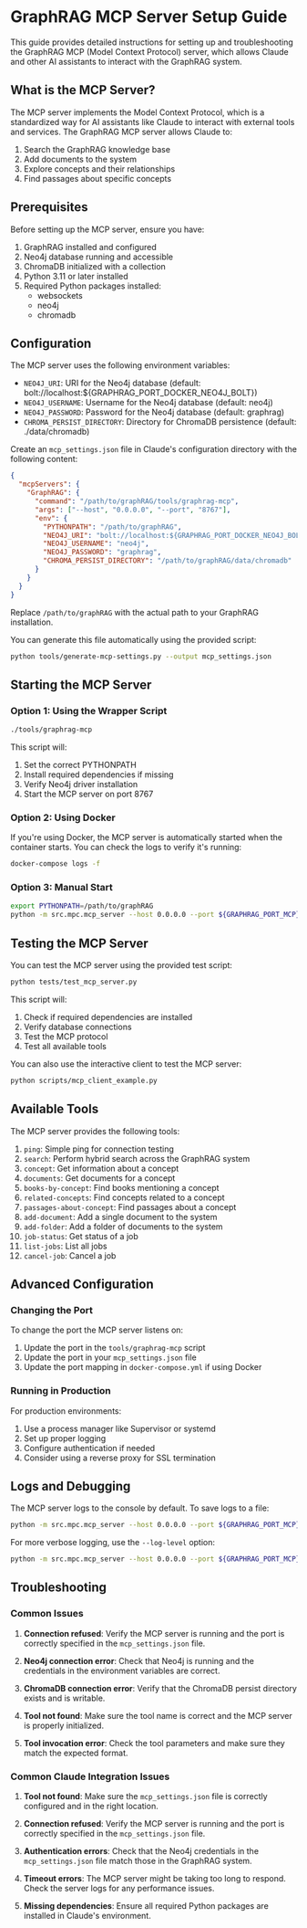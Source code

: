# GraphRAG MCP Server Setup Guide

This guide provides detailed instructions for setting up and troubleshooting the GraphRAG MCP (Model Context Protocol) server, which allows Claude and other AI assistants to interact with the GraphRAG system.

## What is the MCP Server?

The MCP server implements the Model Context Protocol, which is a standardized way for AI assistants like Claude to interact with external tools and services. The GraphRAG MCP server allows Claude to:

1. Search the GraphRAG knowledge base
2. Add documents to the system
3. Explore concepts and their relationships
4. Find passages about specific concepts

## Prerequisites

Before setting up the MCP server, ensure you have:

1. GraphRAG installed and configured
2. Neo4j database running and accessible
3. ChromaDB initialized with a collection
4. Python 3.11 or later installed
5. Required Python packages installed:
   - websockets
   - neo4j
   - chromadb

## Configuration

The MCP server uses the following environment variables:

- `NEO4J_URI`: URI for the Neo4j database (default: bolt://localhost:${GRAPHRAG_PORT_DOCKER_NEO4J_BOLT})
- `NEO4J_USERNAME`: Username for the Neo4j database (default: neo4j)
- `NEO4J_PASSWORD`: Password for the Neo4j database (default: graphrag)
- `CHROMA_PERSIST_DIRECTORY`: Directory for ChromaDB persistence (default: ./data/chromadb)

Create an `mcp_settings.json` file in Claude's configuration directory with the following content:

```json
{
  "mcpServers": {
    "GraphRAG": {
      "command": "/path/to/graphRAG/tools/graphrag-mcp",
      "args": ["--host", "0.0.0.0", "--port", "8767"],
      "env": {
        "PYTHONPATH": "/path/to/graphRAG",
        "NEO4J_URI": "bolt://localhost:${GRAPHRAG_PORT_DOCKER_NEO4J_BOLT}",
        "NEO4J_USERNAME": "neo4j",
        "NEO4J_PASSWORD": "graphrag",
        "CHROMA_PERSIST_DIRECTORY": "/path/to/graphRAG/data/chromadb"
      }
    }
  }
}
```

Replace `/path/to/graphRAG` with the actual path to your GraphRAG installation.

You can generate this file automatically using the provided script:

```bash
python tools/generate-mcp-settings.py --output mcp_settings.json
```

## Starting the MCP Server

### Option 1: Using the Wrapper Script

```bash
./tools/graphrag-mcp
```

This script will:

1. Set the correct PYTHONPATH
2. Install required dependencies if missing
3. Verify Neo4j driver installation
4. Start the MCP server on port 8767

### Option 2: Using Docker

If you're using Docker, the MCP server is automatically started when the container starts. You can check the logs to verify it's running:

```bash
docker-compose logs -f
```

### Option 3: Manual Start

```bash
export PYTHONPATH=/path/to/graphRAG
python -m src.mpc.mcp_server --host 0.0.0.0 --port ${GRAPHRAG_PORT_MCP}
```

## Testing the MCP Server

You can test the MCP server using the provided test script:

```bash
python tests/test_mcp_server.py
```

This script will:

1. Check if required dependencies are installed
2. Verify database connections
3. Test the MCP protocol
4. Test all available tools

You can also use the interactive client to test the MCP server:

```bash
python scripts/mcp_client_example.py
```

## Available Tools

The MCP server provides the following tools:

1. `ping`: Simple ping for connection testing
2. `search`: Perform hybrid search across the GraphRAG system
3. `concept`: Get information about a concept
4. `documents`: Get documents for a concept
5. `books-by-concept`: Find books mentioning a concept
6. `related-concepts`: Find concepts related to a concept
7. `passages-about-concept`: Find passages about a concept
8. `add-document`: Add a single document to the system
9. `add-folder`: Add a folder of documents to the system
10. `job-status`: Get status of a job
11. `list-jobs`: List all jobs
12. `cancel-job`: Cancel a job

## Advanced Configuration

### Changing the Port

To change the port the MCP server listens on:

1. Update the port in the `tools/graphrag-mcp` script
2. Update the port in your `mcp_settings.json` file
3. Update the port mapping in `docker-compose.yml` if using Docker

### Running in Production

For production environments:

1. Use a process manager like Supervisor or systemd
2. Set up proper logging
3. Configure authentication if needed
4. Consider using a reverse proxy for SSL termination

## Logs and Debugging

The MCP server logs to the console by default. To save logs to a file:

```bash
python -m src.mpc.mcp_server --host 0.0.0.0 --port ${GRAPHRAG_PORT_MCP} > mcp_server.log 2>&1
```

For more verbose logging, use the `--log-level` option:

```bash
python -m src.mpc.mcp_server --host 0.0.0.0 --port ${GRAPHRAG_PORT_MCP} --log-level DEBUG
```

## Troubleshooting

### Common Issues

1. **Connection refused**: Verify the MCP server is running and the port is correctly specified in the `mcp_settings.json` file.

2. **Neo4j connection error**: Check that Neo4j is running and the credentials in the environment variables are correct.

3. **ChromaDB connection error**: Verify that the ChromaDB persist directory exists and is writable.

4. **Tool not found**: Make sure the tool name is correct and the MCP server is properly initialized.

5. **Tool invocation error**: Check the tool parameters and make sure they match the expected format.

### Common Claude Integration Issues

1. **Tool not found**: Make sure the `mcp_settings.json` file is correctly configured and in the right location.

2. **Connection refused**: Verify the MCP server is running and the port is correctly specified in the `mcp_settings.json` file.

3. **Authentication errors**: Check that the Neo4j credentials in the `mcp_settings.json` file match those in the GraphRAG system.

4. **Timeout errors**: The MCP server might be taking too long to respond. Check the server logs for any performance issues.

5. **Missing dependencies**: Ensure all required Python packages are installed in Claude's environment.

